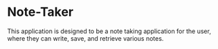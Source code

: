 # Note-Taker
This application is designed to be a note taking application for the user, where they can write, save, and retrieve various notes.
